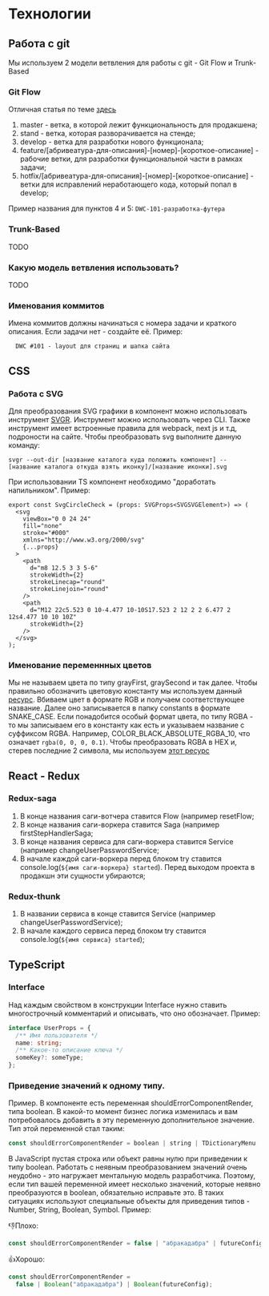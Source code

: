 # Технологии

## Работа с git

Мы используем 2 модели ветвления для работы с git - Git Flow и Trunk-Based

### Git Flow

Отличная статья по теме [здесь](https://habr.com/ru/post/106912/)

1. master - ветка, в которой лежит функциональность для продакшена;
2. stand - ветка, которая разворачивается на стенде;
3. develop - ветка для разработки нового функционала;
4. feature/[абривеатура-для-описания]-[номер]-[короткое-описание] - рабочие ветки, для разработки функциональной части в рамках задачи;
5. hotfix/[абривеатура-для-описания]-[номер]-[короткое-описание] - ветки для исправлений неработающего кода, который попал в
   develop;

Пример названия для пунктов 4 и 5: `DWC-101-разработка-футера`

### Trunk-Based

TODO

### Какую модель ветвления использовать?

TODO

### Именования коммитов

Имена коммитов должны начинаться с номера задачи и краткого описания. Если задачи нет - создайте её. Пример:

```
  DWC #101 - layout для страниц и шапка сайта
```

## CSS

### Работа с SVG

Для преобразования SVG графики в компонент можно использовать инструмент [SVGR](https://react-svgr.com/). Инструмент можно использовать через CLI. Также инструмент имеет встроенные правила для webpack, next js и т.д, подроности на сайте. Чтобы преобразовать svg выполните данную команду:

```
svgr --out-dir [название каталога куда положить компонент] -- [название каталога откуда взять иконку]/[название иконки].svg
```

При использовании TS компонент необходимо "доработать напильником". Пример:

```tsx
export const SvgCircleCheck = (props: SVGProps<SVGSVGElement>) => (
  <svg
    viewBox="0 0 24 24"
    fill="none"
    stroke="#000"
    xmlns="http://www.w3.org/2000/svg"
    {...props}
  >
    <path
      d="m8 12.5 3 3 5-6"
      strokeWidth={2}
      strokeLinecap="round"
      strokeLinejoin="round"
    />
    <path
      d="M12 22c5.523 0 10-4.477 10-10S17.523 2 12 2 2 6.477 2 12s4.477 10 10 10Z"
      strokeWidth={2}
    />
  </svg>
);
```

### Именование переменнных цветов

Мы не называем цвета по типу grayFirst, graySecond и так далее. Чтобы правильно обозначить цветовую константу мы используем данный [ресурс](https://colornamer.robertcooper.me/). Вбиваем цвет в формате RGB и получаем соответствующее название. Далее оно записывается в папку constants в формате SNAKE_CASE. Если понадобится особый формат цвета, по типу RGBA - то мы записываем его в константу как есть и указываем название с суффиксом RGBA. Например, COLOR_BLACK_ABSOLUTE_RGBA_10, что означает `rgba(0, 0, 0, 0.1)`. Чтобы преобразовать RGBA в HEX и, стерев последние 2 символа, мы используем [этот ресурс](https://rgbacolorpicker.com/rgba-to-hex)

## React - Redux

### Redux-saga

1. В конце названия саги-вотчера ставится Flow (например resetFlow;
2. В конце названия саги-воркера ставится Saga (например firstStepHandlerSaga;
3. В конце названия сервиса для саги-воркера ставится Service (например changeUserPasswordService;
4. В начале каждой саги-воркера перед блоком try ставится console.log(`${имя саги-воркера} started`).
   Перед выходом проекта в продакшн эти сущности убираются;

### Redux-thunk

1. В названии сервиса в конце ставится Service (например changeUserPasswordService);
2. В начале каждого сервиса перед блоком try ставится console.log(`${имя сервиса} started`);

## TypeScript

### Interface

Над каждым свойством в конструкции Interface нужно ставить многострочный комментарий и описывать, что оно обозначает. Пример:

```ts
interface UserProps = {
  /** Имя пользователя */
  name: string;
  /** Какое-то описание ключа */
  someKey?: someType;
};
```

### Приведение значений к одному типу.

Пример. В компоненте есть переменная shouldErrorComponentRender, типа boolean. В какой-то момент бизнес логика
изменилась и вам потребовалось добавить в эту переменную дополнительное значение. Тип этой переменной стал таким:

```ts
const shouldErrorComponentRender = boolean | string | TDictionaryMenu | null;
```

В JavaScript пустая строка или объект равны нулю при приведении к типу boolean.
Работать с неявным преобразованием значений очень неудобно - это нагружает ментальную модель разработчика. Поэтому, если тип вашей переменной имеет несколько значений, которые неявно преобразуются в boolean, обязательно исправьте это. В таких ситуациях используют специальные объекты для приведения типов - Number, String, Boolean, Symbol. Пример:

👎Плохо:

```ts
const shouldErrorComponentRender = false | "абракадабра" | futureConfig;
```

👍Хорошо:

```javascript
const shouldErrorComponentRender =
  false | Boolean("абракадабра") | Boolean(futureConfig);
```
